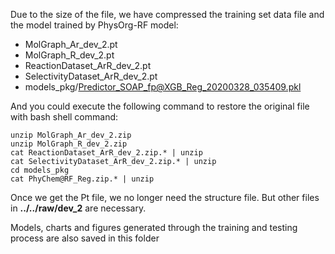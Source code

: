 Due to the size of the file, we have compressed the training set data file and the model trained by PhysOrg-RF model:   
  - MolGraph_Ar_dev_2.pt  
  - MolGraph_R_dev_2.pt  
  - ReactionDataset_ArR_dev_2.pt   
  - SelectivityDataset_ArR_dev_2.pt
  - models_pkg/Predictor_SOAP_fp@XGB_Reg_20200328_035409.pkl

And you could execute the following command to restore the original file with bash shell command:  
         
    unzip MolGraph_Ar_dev_2.zip    
    unzip MolGraph_R_dev_2.zip    
    cat ReactionDataset_ArR_dev_2.zip.* | unzip      
    cat SelectivityDataset_ArR_dev_2.zip.* | unzip      
    cd models_pkg    
    cat PhyChem@RF_Reg.zip.* | unzip     

Once we get the Pt file, we no longer need the structure file. But other files in **../../raw/dev_2** are necessary.
   
Models, charts and figures generated through the training and testing process are also saved in this folder
